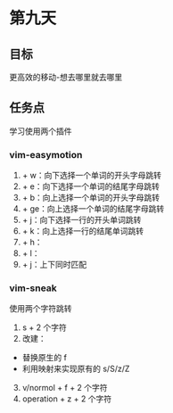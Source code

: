 # 第九天

## 目标

更高效的移动-想去哪里就去哪里

## 任务点

学习使用两个插件

### vim-easymotion

1. <leader><leader> + w：向下选择一个单词的开头字母跳转
2. <leader><leader> + e：向下选择一个单词的结尾字母跳转
3. <leader><leader> + b：向上选择一个单词的开头字母跳转
4. <leader><leader> + ge：向上选择一个单词的结尾字母跳转
5. <leader><leader> + j：向下选择一行的开头单词跳转
6. <leader><leader> + k：向上选择一行的结尾单词跳转
7. <leader><leader> + h：
8. <leader><leader> + l：
9. <leader><leader><leader> + j：上下同时匹配

### vim-sneak

使用两个字符跳转

1. s + 2 个字符
2. 改建：

- 替换原生的 f
- 利用映射来实现原有的 s/S/z/Z

3. v/normol + f + 2 个字符
4. operation + z + 2 个字符
